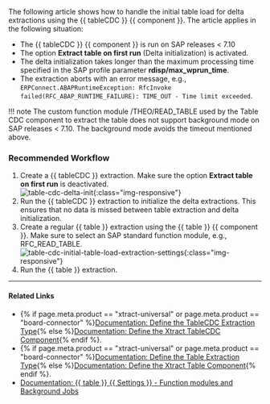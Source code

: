 The following article shows how to handle the initial table load for delta extractions using the {{ tableCDC }} {{ component }}.
The article applies in the following situation:

- The {{ tableCDC }} {{ component }} is run on SAP releases < 7.10
- The option **Extract table on first run** (Delta initialization) is activated.
- The delta initialization takes longer than the maximum processing time specified in the SAP profile parameter **rdisp/max_wprun_time**.
- The extraction aborts with an error message, e.g., `ERPConnect.ABAPRuntimeException: RfcInvoke failed(RFC_ABAP_RUNTIME_FAILURE): TIME_OUT - Time limit exceeded`.

!!! note
	The custom function module /THEO/READ_TABLE used by the Table CDC component to extract the table does not support background mode on SAP releases < 7.10.
	The background mode avoids the timeout mentioned above.

### Recommended Workflow

1. Create a {{ tableCDC }} extraction. Make sure the option **Extract table on first run** is deactivated.<br>
![table-cdc-delta-init](../assets/images/articles/table-cdc/table-cdc-delta-init.png){:class="img-responsive"}
2. Run the {{ tableCDC }} extraction to initialize the delta extractions.
This ensures that no data is missed between table extraction and delta initialization.
3. Create a regular {{ table }} extraction using the {{ table }} {{ component }}. 
Make sure to select an SAP standard function module, e.g., RFC_READ_TABLE.<br>
![table-cdc-initial-table-load-extraction-settings](../assets/images/articles/table-cdc//table-cdc-initial-table-load-extraction-settings.png){:class="img-responsive"}
4. Run the {{ table }} extraction.

****

#### Related Links

- {% if page.meta.product == "xtract-universal" or page.meta.product == "board-connector" %}[Documentation: Define the TableCDC Extraction Type](../documentation/table-cdc/index.md/#define-the-table-cdc-extraction-type){% else %}[Documentation: Define the Xtract TableCDC Component](../documentation/table-cdc/index.md/#define-the-xtract-tablecdc-component){% endif %}.
- {% if page.meta.product == "xtract-universal" or page.meta.product == "board-connector" %}[Documentation: Define the Table Extraction Type](../documentation/table/index.md/#define-the-table-extraction-type){% else %}[Documentation: Define the Xtract Table Component](../documentation/table/index.md/#define-the-xtract-table-component){% endif %}.
- [Documentation: {{ table }} {{ Settings }} - Function modules and Background Jobs](../documentation/table/settings.md/#extract-data-in-background-job)
